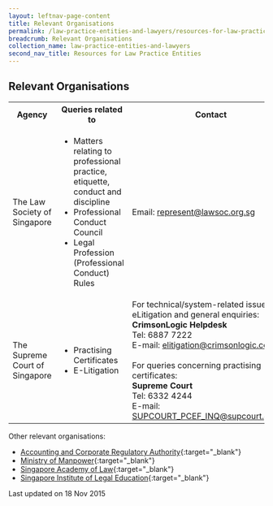 ```yaml
---
layout: leftnav-page-content
title: Relevant Organisations
permalink: /law-practice-entities-and-lawyers/resources-for-law-practice-entities/relevant-organisations/
breadcrumb: Relevant Organisations
collection_name: law-practice-entities-and-lawyers
second_nav_title: Resources for Law Practice Entities
---
```


<style> table tr td ul li {font-size: 1rem;} </style>

Relevant Organisations
---

<table>
  <tr>
    <th>
      Agency
    </th>
    <th>
      Queries related to
    </th>
    <th>
      Contact
    </th>
  </tr>
  <tr>
    <td>The Law Society of Singapore</td>
    <td>
      <ul>
        <li>Matters relating to professional practice, etiquette, conduct and discipline</li>
        <li>Professional Conduct Council</li>
        <li>Legal Profession (Professional Conduct) Rules</li>
      </ul>
    </td>
    <td>Email: <a href="mailto:represent@lawsoc.org.sg">represent@lawsoc.org.sg</a></td>
  </tr>
  <tr>
    <td>The Supreme Court of Singapore</td>
    <td>
      <ul>
        <li>Practising Certificates</li>
        <li>E-Litigation</li>
      </ul>
    </td>
    <td>For technical/system-related issues in eLitigation and general enquiries:<br>
      <b>CrimsonLogic Helpdesk</b><br>Tel: 6887 7222<br>
      E-mail: <a href="mailto:elitigation@crimsonlogic.com">elitigation@crimsonlogic.com</a><br><br>
      For queries concerning practising certificates:<br><b>
      Supreme Court</b><br>Tel: 6332 4244<br>
      E-mail: <a href="mailto:SUPCOURT_PCEF_INQ@supcourt.gov.sg">SUPCOURT_PCEF_INQ@supcourt.gov.sg</a></td>
  </tr>
</table>

Other relevant organisations:<br>
* [Accounting and Corporate Regulatory Authority](https://www.acra.gov.sg/home/){:target="_blank"}
* [Ministry of Manpower](https://www.mom.gov.sg/){:target="_blank"}
* [Singapore Academy of Law](https://www.sal.org.sg/default.aspx#){:target="_blank"}
* [Singapore Institute of Legal Education](http://www.sile.edu.sg/index.php){:target="_blank"}

<p class="right-side-updated">Last updated on 18 Nov 2015</p> 
